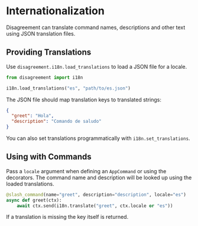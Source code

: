 # Internationalization

Disagreement can translate command names, descriptions and other text using JSON translation files.

## Providing Translations

Use `disagreement.i18n.load_translations` to load a JSON file for a locale.

```python
from disagreement import i18n

i18n.load_translations("es", "path/to/es.json")
```

The JSON file should map translation keys to translated strings:

```json
{
  "greet": "Hola",
  "description": "Comando de saludo"
}
```

You can also set translations programmatically with `i18n.set_translations`.

## Using with Commands

Pass a `locale` argument when defining an `AppCommand` or using the decorators. The command name and description will be looked up using the loaded translations.

```python
@slash_command(name="greet", description="description", locale="es")
async def greet(ctx):
    await ctx.send(i18n.translate("greet", ctx.locale or "es"))
```

If a translation is missing the key itself is returned.
